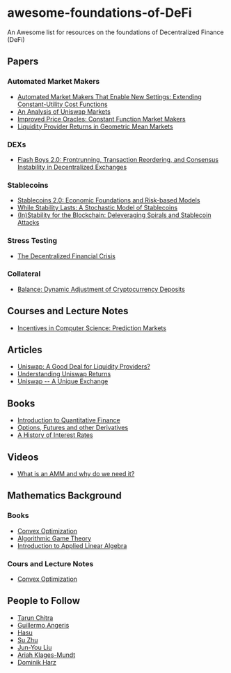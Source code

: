 # awesome-foundations-of-DeFi
An Awesome list for resources on the foundations of Decentralized Finance (DeFi)

## Papers

### Automated Market Makers

- [Automated Market Makers That Enable New Settings: Extending Constant-Utility Cost Functions](https://www.cs.cmu.edu/~sandholm/automatedMarketMakersThatEnableNewSettings.AMMA-11.pdf)
- [An Analysis of Uniswap Markets](https://arxiv.org/pdf/1911.03380.pdf)
- [Improved Price Oracles: Constant Function Market Makers](https://arxiv.org/pdf/2003.10001.pdf)
- [Liquidity Provider Returns in Geometric Mean Markets](https://arxiv.org/pdf/2003.10001.pdf)

### DEXs

- [Flash Boys 2.0:
Frontrunning, Transaction Reordering, and Consensus Instability in Decentralized Exchanges](https://arxiv.org/pdf/1904.05234.pdf?kid=QWWTH)

### Stablecoins

- [Stablecoins 2.0: Economic Foundations and Risk-based Models](https://arxiv.org/abs/2006.12388)
- [While Stability Lasts: A Stochastic Model of Stablecoins](https://arxiv.org/abs/2004.01304)
- [(In)Stability for the Blockchain: Deleveraging Spirals and Stablecoin Attacks](https://arxiv.org/abs/1906.02152)

### Stress Testing

- [The Decentralized Financial Crisis](https://arxiv.org/abs/2002.08099)

### Collateral

- [Balance: Dynamic Adjustment of Cryptocurrency Deposits](https://eprint.iacr.org/2019/675)


## Courses and Lecture Notes
- [Incentives in Computer Science: Prediction Markets](http://timroughgarden.org/f16/l/l18.pdf)

## Articles

- [Uniswap: A Good Deal for Liquidity Providers?](https://medium.com/@pintail/uniswap-a-good-deal-for-liquidity-providers-104c0b6816f2)
- [Understanding Uniswap Returns](https://medium.com/@pintail/understanding-uniswap-returns-cc593f3499ef)
- [Uniswap -- A Unique Exchange](https://medium.com/scalar-capital/uniswap-a-unique-exchange-f4ef44f807bf)

## Books

- [Introduction to Quantitative Finance](https://www.oupcanada.com/catalog/9780199666584.html)
- [Options, Futures and other Derivatives](https://www.pearson.com/us/higher-education/product/Hull-Options-Futures-and-Other-Derivatives-9th-Edition/9780133456318.html)
- [A History of Interest Rates](https://www.wiley.com/en-ca/A+History+of+Interest+Rates,+4th+Edition-p-9780471732839)

## Videos

- [What is an AMM and why do we need it?](https://www.youtube.com/watch?v=Ui1TBPdnEJU)

## Mathematics Background

### Books

- [Convex Optimization](https://web.stanford.edu/~boyd/cvxbook/bv_cvxbook.pdf)
- [Algorithmic Game Theory](https://www.cs.cmu.edu/~sandholm/cs15-892F13/algorithmic-game-theory.pdf)
- [Introduction to Applied Linear Algebra](http://vmls-book.stanford.edu/vmls.pdf)


### Cours and Lecture Notes
- [Convex Optimization](https://web.stanford.edu/~boyd/cvxbook/bv_cvxslides.pdf)

## People to Follow
- [Tarun Chitra](https://twitter.com/tarunchitra)
- [Guillermo Angeris](https://twitter.com/GuilleAngeris)
- [Hasu](https://twitter.com/hasufl)
- [Su Zhu](https://twitter.com/zhusu)
- [Jun-You Liu](https://twitter.com/orbxball)
- [Ariah Klages-Mundt](https://twitter.com/aklamun)
- [Dominik Harz](https://twitter.com/dominik0_)
